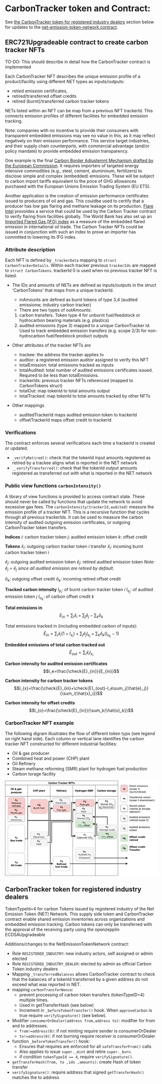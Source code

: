 # CarbonTracker token and Contract:

See [the CarbonTracker token for registered industry dealers](#carbontracker-token-for-registered-industry-dealers) section below for updates to the [net-emission-token-network contract](https://github.com/hyperledger-labs/blockchain-carbon-accounting/blob/main/net-emissions-token-network/contracts/NetEmissionsTokenNetwork.sol).

## ERC721Upgradeable contract to create carbon tracker NFTs

TO-DO: This should describe in detail how the CarbonTracker contract is implemented

Each CarbonTracker NFT describes the unique emission profile of a product/facility using different NET types as inputs/outputs:
- retied emission certificates, 
- retired/transferred offset credits
- retired (burnt)/transferred carbon tracker tokens

NETs listed within an NFT can be map from a previous NFT trackerId. This connects emission profiles of different facilities for embedded emission tracking. 

Note: companies with no incentive to provide their consumers with transparent embedded emissions may see no value in this, as it may reflect negatively on their emission performance. This service target industries, and their supply chain counterparts, with commercial advantage (and/or policy mandate) to provide embedded emission transparency. 

One example is the final [Carbon Border Adjustemnt Mechanism drafted by the European Commission](https://ec.europa.eu/info/sites/default/files/carbon_border_adjustment_mechanism_0.pdf). It requires importers of targeted energy intensive commodities (e.g., steel, cement, alumininum, fertilizers) to disclose simple and complex (embedded) emissions. These will be subject to carbon import tariffs equivalent to the price of GHG allowances purchased with the European Unions Emission Trading System (EU ETS).  

Another application is the creation of emission performance certificates issued to producers of oil and gas. This couldbe used to certify that a producer has low gas flaring and methane leakage on its production. [Flare Intel](https://flareintel.com/) provoides a service that could be used by the Carbon Tracker contract to verify flaring from facilities globally. The World Bank has also set up an [Imported Flared Gas (IFG) index](https://www.ggfrdata.org/#imported-flare-gas-index) as a measure of the embedded flared emission in international oil trade. The Carbon Tracker NFTs could be issued in conjunction with such an index to prove an importer has committed to lowering its IFG index.



### Attribute description  

Each NFT is defined by `_trackerData` mapping to `struct CarbonTrackerDetails`.
Within each tracker previous `trackerIds` are mapped to `struct CarbonTokens`. trackerId 0 is used when no previous tracker NFT is listed.

- The IDs and amounts of NETs are defined as inputs/outputs in the struct 'CarbonTokens' that maps from a unique trackerId.
    - inAmounts are defined as burnt tokens of type 3,4 (audited emissionw, industry carbon tracker) 
    - There are two types of outAmounts:
    1. carbon transfers. Token type 4 for unburnt fuel/feedstock or hydrocarbon bearing materials (e.g. plastics)
    2. audited emissions (type 3) mapped to a unique CarbonTracker id. Used to track embedded emission transfers (e.g. scope 2/3) for non-hydrocarbon fuel/feedstock product outputs

- Other attributes of the tracker NFTs are 
    - trackee: the address the tracker applies to
    - audtior: a registered emission auditor assigned to verify this NFT
    - totalEmission: total emissions tracked as inputs  
    - totalAudited: total number of audited emissions certificates issued. Required to be less than totalEmissions.
    - trackerIds: previous tracker NFTs referenced (mapped to CarbonTokens struct)
    - totalOut: map tokenId to total amounts output
    - totalTracked: map tokenId to total amounts tracked by other NFTs

- Other mappings
    - auditedTrackerId maps audited emission token to trackerId
    - offsetTrackerId maps offset credit to trackerId

### Verifications

The contract enforces several verifications each time a trackerId is created or updated.

- `_verifyRetired()`: check that the tokenId input amounts registered as retired by a trackee aligns what is reported in the NET network
- `__verifyTransferred()`: check that the tokenId output amounts registered as transferred out with what is reported in the NET network 

### Public view functions `carbonIntensity()`

A library of view functions is provided to access contract state. These should never be called by functions that update the network to avoid excessive gas fees.
The `carbonIntensity(trackerId,audited)` measure the emission profile of a tracker NFT. 
This is a recursive function that cycles through all previous trackerIds.
It can be used to measure the carbon intensity of audited outgoing emission certificates, or outgoing CarbonTracker token transfers.

**Indices**
$i$: carbon tracker token
$j$: audited emission token
$k$: offset credit

**Tokens**
$\hat{x}_i$: outgoing carbon tracker token $i$ transfer
$\check{x}_i$: incoming burnt carbon tracker token $i$

$\hat{e}_j$: outgoing audited emission token 
$\check{e}_j$: retired audited emission token 
*Note: $\hat{e}_j$ = $\check{e}_j$ since all audited emission are retired by default.*

$\hat{o}_k$: outgoing offset credit
$\check{o}_k$: incoming retired offset credit

**Tracked carbon intensity**
$I_{b_i}$: of burnt carbon tracker token $i$
$I_{e_j}$: of audited emission token $j$
$I_{o_k}$: of carbon offset credit $k$

**Total emissions in**
$$E_{in} = \sum_i{\check{x}_i}+\sum_j{\check{e}_j}-\sum_k{\check{o}_k}$$

Total emissions tracked in (including embedded carbon of inputs):
$$\check{E}_{in} = \sum_i{\check{x}_i(1+I_{x_i})}+\sum_j{\check{e}_jI_{e_j}}+\sum_k{\check{o}_k(I_{o_k}-1)}$$

**Embedded emissions of total carbon tracked out**
 $$\check{E}_{out}=\sum_i{\hat{x}_iI_{x_i}}$$


**Carbon intensity for audited emission certificates**
$$I_e=\frac{\check{E}_{in}}{E_{in}}$$

**Carbon intensity for carbon tracker tokens**
$$I_{x}=\frac{\check{E}_{in}+\check{E}_{out}-I_e\sum_j{\hat{e}_j}}{\sum_i{\hat{x}_i}}$$

**Carbon intensity for offset credits**
$$I_{o}=\frac{\check{E}_{in}}{\sum_k{\hat{o}_k}}$$



### CarbonTracker NFT example

The following digram illustrates the flow of different token typs (see legend on right hand side). Each column or vertical lane identifies the carbon tracker NFT constructed for different industrial facilities:
- Oil & gas producer
- Combined heat and power (CHP) plant 
- Oil Refinery
- Steam methane reforming (SMR) plant for hydrogen fuel production
- Carbon torage facility

![Carbon Tracker Diagram](carbon-tracker.png)


## CarbonTracker token for registered industry dealers

TokenTypeId=4 for carbon Tokens issued by registered industry of the Net Emission Token (NET) Network. This supply side token and CarbonTracker contract enable shared emission inventories across organizations and  embedded emission tracking.
Carbon tokens can only be transferred with the approval of the receiving party using the openzepplin ECDSAUpgradeable

Additions/changes to the NetEmissionTokenNetwork contract:
- Role `REGISTERED_INDUSTRY`: new industry actors, self assigned or admin elected
- Role `REGISTERED_INDUSTRY_DEALER`: elected by admin as official Carbon Token industry dealers
- Mapping `_transferredBalances` allows CarbonTracker contract to check that the  balances of a tokenId transferred by a given address do not exceed what was reported in NET. 
- mapping `carbonTransferNonce`: 
    - prevent processing of carbon token transfers (tokenTypeID=4) multiple times. 
    - Used in getTransferHash (see below)
    - Increment in `_beforeTokenTransfer()` hook. When `approveCarbon` is true require `verifySignature()` (see below).
- Modifier `consumerOrDealer(address from,address to)`: modifier for from and to addresses.
    - `from!=address(0)`: if not minting require sender is consumerOrDealer
    - `to!=address(0)`: if not burning require receiver is consumerOrDealer  
- function `_beforeTokenTransfer()` hook:
    - Ensures that requires are enforced for all `safeTransferFrom()` calls 
    - Also applies to issue `super._mint` and retire `super._burn`.
    - if condition `tokenTypeId == 4`, require `verifySignature()`.
- `getTransferHash(from, to ,ids ,amounts)`: create Hash of token transfer 
- `verifySignature()`: require address that signed `getTransferHash()` matches the to address
